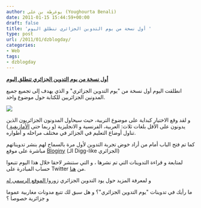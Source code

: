 ```yaml
---
author: يوغرطة بن علي (Youghourta Benali)
date: 2011-01-15 15:44:59+00:00
draft: false
title: 'أول نسخة من يوم التدوين الجزائري تنطلق اليوم '
type: post
url: /2011/01/dzblogday/
categories:
- Web
tags:
- dzblogday
---
```


**[أول نسخة من يوم التدوين الجزائري تنطلق اليوم](http://www.it-scoop.com/2011/01/dzblogday/)**


انطلقت اليوم أول نسخة من "يوم التدوين الجزائري" و الذي يهدف إلى تجميع جميع المدونين الجزائريين للكتابة حول موضوع واحد.


[![](http://www.dzblogday.org/images/logo.png)
](http://www.it-scoop.com/2011/01/dzblogday/)


و لقد وقع الاختيار كبداية على موضوع التربية، حيث سيحاول المدونون الجزائريون الذين يدونون على الأقل بلغات ثلاث: العربية، الفرنسية و الانجليزية (و ربما حتى [الأمازيغية ](http://ar.wikipedia.org/wiki/%D9%84%D8%BA%D8%A7%D8%AA_%D8%A3%D9%85%D8%A7%D8%B2%D9%8A%D8%BA%D9%8A%D8%A9)) تناول أوضاع التعليم في الجزائر في مختلف مراحله و أطواره.

كما تم فتح الباب أمام من أراد خوض تجربة التدوين لأول مرة بالسماح لهم بنشر تدويناتهم مباشرة على موقع [Bloginy](http://www.bloginy.com/) (الـ Digg-like الجزائري)

لمتابعة و قراءة التدوينات التي تم نشرها ، و التي ستنشر لاحقا خلال هذا اليوم تتبعوا حساب المبادرة على Twitter من [هنا](http://twitter.com/dzblogday).

و لمعرفة المزيد حول يود التدوين الجزائري زوروا[ الموقع الرسمي له](http://www.dzblogday.org/)

ما رأيك في تدوينات "يوم التدوين الجزائري"؟ و هل سبق لك تتبع مدونات مغاربية عموما و جزائرية خصوصا ؟
